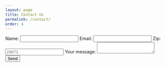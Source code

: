 ```yaml
---
layout: page
title: Contact Us
permalink: /contact/
order: 4
---
```


<form
  action="https://formspree.io/f/mblkjwgp"
  method="POST"
>
  <label>
    Name:
    <input type="text" name="name">
  </label>
  <label>
    Email:
    <input type="email" name="email">
  </label>
  <label>
    Zip:
    <input type="text" name="zip" placeholder="29671">
  </label>
  <label>
    Your message:
    <textarea name="message"></textarea>
  </label>
  <!-- your other form fields go here -->
  <button type="submit">Send</button>
</form>